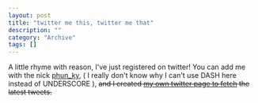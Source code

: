 ```yaml
--- 
layout: post 
title: "twitter me this, twitter me that"
description: ""
category: "Archive"
tags: []
---  
```

<p>A little rhyme with reason, I've just registered on twitter! You can add me with the nick <a href="http://twitter.com/phun_ky">phun_ky</a>, ( I really don't know why I can't use DASH here instead of UNDERSCORE ), <span style="text-decoration:line-through;">and I created <a href="/twitter">my own twitter page to fetch</a> the latest tweets.</span></p>